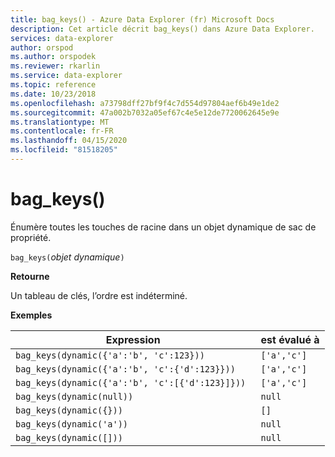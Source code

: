 ```yaml
---
title: bag_keys() - Azure Data Explorer (fr) Microsoft Docs
description: Cet article décrit bag_keys() dans Azure Data Explorer.
services: data-explorer
author: orspod
ms.author: orspodek
ms.reviewer: rkarlin
ms.service: data-explorer
ms.topic: reference
ms.date: 10/23/2018
ms.openlocfilehash: a73798dff27bf9f4c7d554d97804aef6b49e1de2
ms.sourcegitcommit: 47a002b7032a05ef67c4e5e12de7720062645e9e
ms.translationtype: MT
ms.contentlocale: fr-FR
ms.lasthandoff: 04/15/2020
ms.locfileid: "81518205"
---
```

# <a name="bag_keys"></a>bag_keys()

Énumère toutes les touches de racine dans un objet dynamique de sac de propriété.

`bag_keys(`*objet dynamique*`)`

**Retourne**

Un tableau de clés, l’ordre est indéterminé.

**Exemples**

|Expression|est évalué à|
|---|---|
|`bag_keys(dynamic({'a':'b', 'c':123}))` | `['a','c']`|
|`bag_keys(dynamic({'a':'b', 'c':{'d':123}})) `|`['a','c']`|
|`bag_keys(dynamic({'a':'b', 'c':[{'d':123}]})) `|`['a','c']`|
|`bag_keys(dynamic(null))`|`null`|
|`bag_keys(dynamic({}))`|`[]`|
|`bag_keys(dynamic('a'))`|`null`|
|`bag_keys(dynamic([]))  `|`null`|